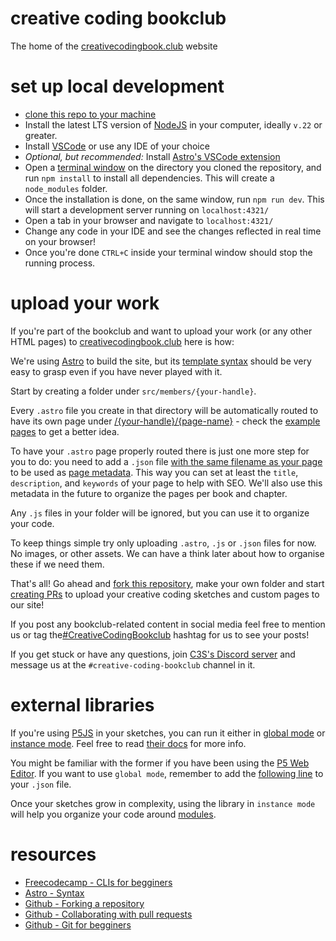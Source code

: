 # creative coding bookclub

The home of the [creativecodingbook.club](https://creativecodingbook.club) website

# set up local development 

- [clone this repo to your machine](https://docs.github.com/en/repositories/creating-and-managing-repositories/cloning-a-repository)
- Install the latest LTS version of [NodeJS](https://nodejs.org/en/learn/getting-started/introduction-to-nodejs) in your computer, ideally `v.22` or greater.
- Install [VSCode](https://code.visualstudio.com/) or use any IDE of your choice 
- _Optional, but recommended:_ Install [Astro's VSCode extension](https://marketplace.visualstudio.com/items?itemName=astro-build.astro-vscode)
- Open a [terminal window](https://www.freecodecamp.org/news/command-line-for-beginners/) on the directory you cloned the repository, and run `npm install` to install all dependencies. This will create a `node_modules` folder. 
- Once the installation is done, on the same window, run `npm run dev`. This will start a development server running on `localhost:4321/`
- Open a tab in your browser and navigate to `localhost:4321/`
- Change any code in your IDE and see the changes reflected in real time on your browser!
- Once you're done `CTRL+C` inside your terminal window should stop the running process.

# upload your work 

If you're part of the bookclub and want to upload your work (or any other HTML pages) to [creativecodingbook.club](https://creativecodingbook.club) here is how:

We're using [Astro](https://docs.astro.build/en/concepts/why-astro/) to build the site, but its [template syntax](https://docs.astro.build/en/reference/astro-syntax/) should be very easy to grasp even if you have never played with it.

Start by creating a folder under `src/members/{your-handle}`. 

Every `.astro` file you create in that directory will be automatically routed to have its own page under [/{your-handle}/{page-name}](https://creativecodingbook.club/_example/p5js-cdn) - check the [example pages](https://github.com/sb-luis/creative-coding-bookclub/tree/main/src/members/_example) to get a better idea.

To have your `.astro` page properly routed there is just one more step for you to do: you need to add a `.json` file [with the same filename as your page](https://github.com/sb-luis/creative-coding-bookclub/blob/main/src/members/_example/metadata.json) to be used as [page metadata](https://creativecodingbook.club/_example/metadata). This way you can set at least the `title`, `description`, and `keywords` of your page to help with SEO. We'll also use this metadata in the future to organize the pages per book and chapter.

Any `.js` files in your folder will be ignored, but you can use it to organize your code.

To keep things simple try only uploading `.astro`, `.js` or `.json` files for now. No images, or other assets. We can have a think later about how to organise these if we need them.

That's all! Go ahead and [fork this repository](https://docs.github.com/en/pull-requests/collaborating-with-pull-requests/working-with-forks/fork-a-repo), make your own folder and start [creating PRs](https://docs.github.com/en/pull-requests/collaborating-with-pull-requests/proposing-changes-to-your-work-with-pull-requests/creating-a-pull-request-from-a-fork) to upload your creative coding sketches and custom pages to our site! 

If you post any bookclub-related content in social media feel free to mention us or tag the[#CreativeCodingBookclub](https://bsky.app/hashtag/CreativeCodingBookclub) hashtag for us to see your posts! 

If you get stuck or have any questions, join [C3S's Discord server](https://discord.gg/ggYbapqx) and message us at the `#creative-coding-bookclub` channel in it. 

# external libraries 

If you're using [P5JS](https://p5js.org/) in your sketches, you can run it either in [global mode](https://github.com/sb-luis/creative-coding-bookclub/blob/main/src/members/_example/p5js-global-mode.astro) or [instance mode](https://github.com/sb-luis/creative-coding-bookclub/blob/main/src/members/_example/p5js-instance-mode.astro). Feel free to read [their docs](https://github.com/processing/p5.js/wiki/Global-and-instance-mode) for more info.

You might be familiar with the former if you have been using the [P5 Web Editor](https://editor.p5js.org/). If you want to use `global mode`, remember to add the [following line](https://github.com/sb-luis/creative-coding-bookclub/blob/main/src/members/_example/p5js-global-mode.json#L6) to your `.json` file.

Once your sketches grow in complexity, using the library in `instance mode` will help you organize your code around [modules](https://developer.mozilla.org/en-US/docs/Web/JavaScript/Guide/Modules). 

# resources 

- [Freecodecamp - CLIs for begginers](https://www.freecodecamp.org/news/command-line-for-beginners/)
- [Astro - Syntax](https://docs.astro.build/en/reference/astro-syntax/)
- [Github - Forking a repository](https://docs.github.com/en/pull-requests/collaborating-with-pull-requests/working-with-forks/fork-a-repo)
- [Github - Collaborating with pull requests](https://docs.github.com/en/pull-requests/collaborating-with-pull-requests/proposing-changes-to-your-work-with-pull-requests/creating-a-pull-request-from-a-fork)
- [Github - Git for begginers](https://github.blog/developer-skills/programming-languages-and-frameworks/what-is-git-our-beginners-guide-to-version-control/)